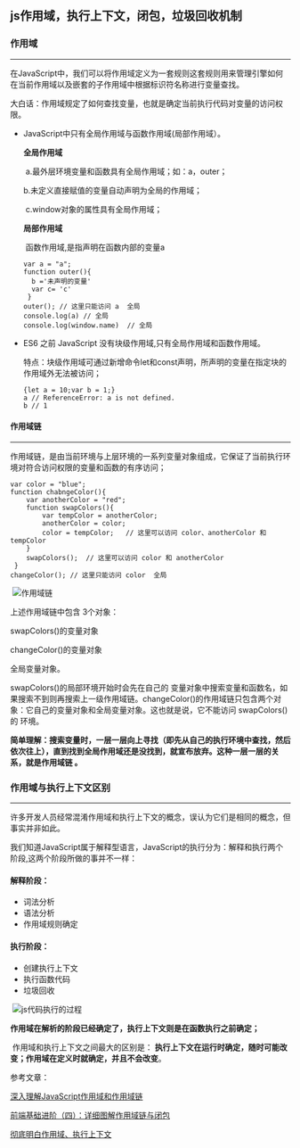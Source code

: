 ## js作用域，执行上下文，闭包，垃圾回收机制

### 作用域

------

​	 在JavaScript中，我们可以将作用域定义为一套规则这套规则用来管理引擎如何在当前作用域以及嵌套的子作用域中根据标识符名称进行变量查找。

大白话：作用域规定了如何查找变量，也就是确定当前执行代码对变量的访问权限。

- JavaScript中只有全局作用域与函数作用域(局部作用域）。

  **全局作用域**

  ​	a.最外层环境变量和函数具有全局作用域；如：a，outer；

   	b.未定义直接赋值的变量自动声明为全局的作用域；

  ​	c.window对象的属性具有全局作用域；

  **局部作用域**

  ​	函数作用域,是指声明在函数内部的变量a

  ```
  var a = "a"; 
  function outer(){    
  	b ='未声明的变量'   
  	var c= 'c'
   } 
  outer(); // 这里只能访问 a  全局
  console.log(a) // 全局
  console.log(window.name)  // 全局
  ```

- ES6 之前 JavaScript 没有块级作用域,只有全局作用域和函数作用域。

  特点：块级作用域可通过新增命令let和const声明，所声明的变量在指定块的作用域外无法被访问；

  ```
  {let a = 10;var b = 1;}
  a // ReferenceError: a is not defined.
  b // 1
  ```

#### 作用域链	

------

​	 作用域链，是由当前环境与上层环境的一系列变量对象组成，它保证了当前执行环境对符合访问权限的变量和函数的有序访问；

```
var color = "blue"; 
function chabngeColor(){    
	var anotherColor = "red"; 
    function swapColors(){        
        var tempColor = anotherColor;        
        anotherColor = color;        
        color = tempColor;   // 这里可以访问 color、anotherColor 和 tempColor   
    } 
    swapColors();  // 这里可以访问 color 和 anotherColor      
 } 
changeColor(); // 这里只能访问 color  全局
```

​	![作用域链](E:\wangjh\web资料\learn\blog\图片及截图\作用域链.png)

上述作用域链中包含 3个对象：

swapColors()的变量对象

changeColor()的变量对象

全局变量对象。

swapColors()的局部环境开始时会先在自己的 变量对象中搜索变量和函数名，如果搜索不到则再搜索上一级作用域链。changeColor()的作用域链只包含两个对象：它自己的变量对象和全局变量对象。这也就是说，它不能访问 swapColors()的 环境。 

**简单理解：搜索变量时，一层一层向上寻找（即先从自己的执行环境中查找，然后依次往上），直到找到全局作用域还是没找到，就宣布放弃。这种一层一层的关系，就是作用域链 。**



### 作用域与执行上下文区别	

------

​	许多开发人员经常混淆作用域和执行上下文的概念，误认为它们是相同的概念，但事实并非如此。	

​	我们知道JavaScript属于解释型语言，JavaScript的执行分为：解释和执行两个阶段,这两个阶段所做的事并不一样：

#### 解释阶段：

- 词法分析
- 语法分析
- 作用域规则确定

#### 执行阶段：

- 创建执行上下文
- 执行函数代码
- 垃圾回收

​	![js代码执行的过程](E:\wangjh\web资料\learn\blog\图片及截图\js代码执行的过程.png)

​	**作用域在解析的阶段已经确定了，执行上下文则是在函数执行之前确定；**

​	作用域和执行上下文之间最大的区别是： **执行上下文在运行时确定，随时可能改变；作用域在定义时就确定，并且不会改变**。



参考文章：

[深入理解JavaScript作用域和作用域链](https://juejin.cn/post/6844903797135769614#heading-7)

[前端基础进阶（四）：详细图解作用域链与闭包](https://segmentfault.com/a/1190000012646221)

[彻底明白作用域、执行上下文](https://segmentfault.com/a/1190000013915935)